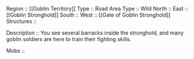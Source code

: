 Region :: [[Goblin Territory]]
Type :: Road
Area Type :: Wild
North ::
East :: [[Goblin Stronghold]]
South :: 
West :: [[Gate of Goblin Stronghold]]
Structures ::

Description :: You see several barracks inside the stronghold, and many goblin soldiers are here to train their fighting skills.

Mobs :: 